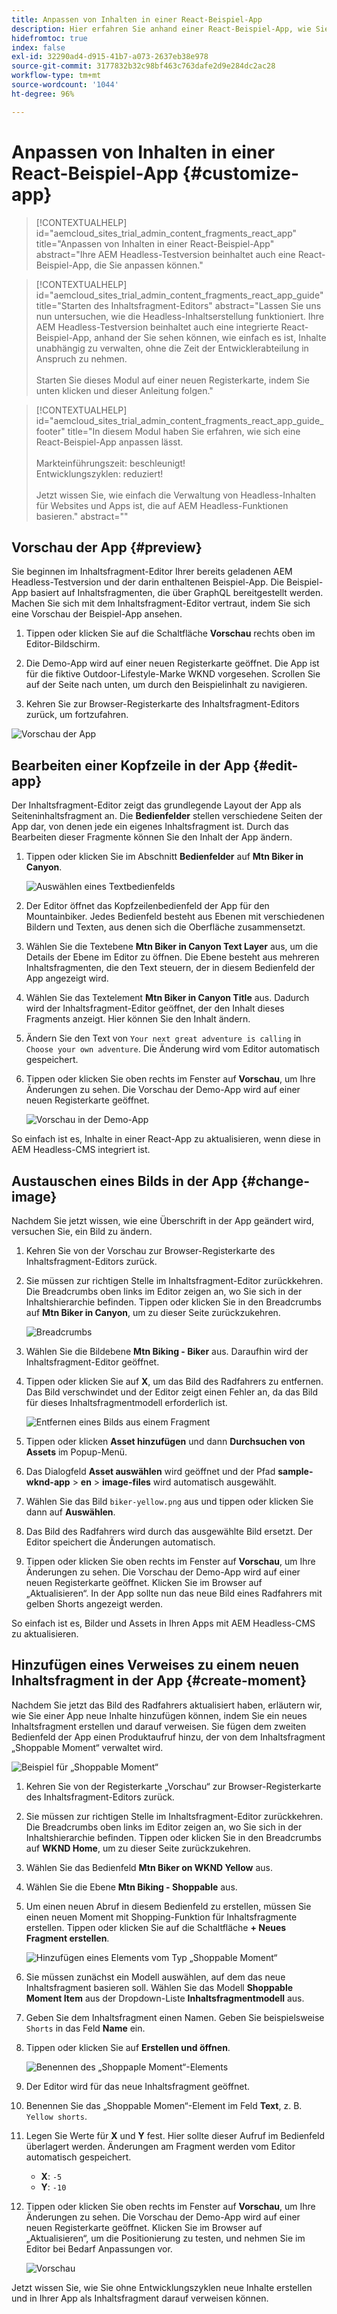 ```yaml
---
title: Anpassen von Inhalten in einer React-Beispiel-App
description: Hier erfahren Sie anhand einer React-Beispiel-App, wie Sie Inhalte mithilfe des Headless-Funktionssatzes in AEM as a Cloud Service anpassen können.
hidefromtoc: true
index: false
exl-id: 32290ad4-d915-41b7-a073-2637eb38e978
source-git-commit: 3177832b32c98bf463c763dafe2d9e284dc2ac28
workflow-type: tm+mt
source-wordcount: '1044'
ht-degree: 96%

---
```



# Anpassen von Inhalten in einer React-Beispiel-App {#customize-app}

>[!CONTEXTUALHELP]
>id="aemcloud_sites_trial_admin_content_fragments_react_app"
>title="Anpassen von Inhalten in einer React-Beispiel-App"
>abstract="Ihre AEM Headless-Testversion beinhaltet auch eine React-Beispiel-App, die Sie anpassen können."

>[!CONTEXTUALHELP]
>id="aemcloud_sites_trial_admin_content_fragments_react_app_guide"
>title="Starten des Inhaltsfragment-Editors"
>abstract="Lassen Sie uns nun untersuchen, wie die Headless-Inhaltserstellung funktioniert. Ihre AEM Headless-Testversion beinhaltet auch eine integrierte React-Beispiel-App, anhand der Sie sehen können, wie einfach es ist, Inhalte unabhängig zu verwalten, ohne die Zeit der Entwicklerabteilung in Anspruch zu nehmen.<br><br>Starten Sie dieses Modul auf einer neuen Registerkarte, indem Sie unten klicken und dieser Anleitung folgen."

>[!CONTEXTUALHELP]
>id="aemcloud_sites_trial_admin_content_fragments_react_app_guide_footer"
>title="In diesem Modul haben Sie erfahren, wie sich eine React-Beispiel-App anpassen lässt.<br><br>Markteinführungszeit: beschleunigt!<br>Entwicklungszyklen: reduziert!<br><br>Jetzt wissen Sie, wie einfach die Verwaltung von Headless-Inhalten für Websites und Apps ist, die auf AEM Headless-Funktionen basieren."
>abstract=""

## Vorschau der App {#preview}

Sie beginnen im Inhaltsfragment-Editor Ihrer bereits geladenen AEM Headless-Testversion und der darin enthaltenen Beispiel-App. Die Beispiel-App basiert auf Inhaltsfragmenten, die über GraphQL bereitgestellt werden. Machen Sie sich mit dem Inhaltsfragment-Editor vertraut, indem Sie sich eine Vorschau der Beispiel-App ansehen.

1. Tippen oder klicken Sie auf die Schaltfläche **Vorschau** rechts oben im Editor-Bildschirm.

1. Die Demo-App wird auf einer neuen Registerkarte geöffnet. Die App ist für die fiktive Outdoor-Lifestyle-Marke WKND vorgesehen. Scrollen Sie auf der Seite nach unten, um durch den Beispielinhalt zu navigieren.

1. Kehren Sie zur Browser-Registerkarte des Inhaltsfragment-Editors zurück, um fortzufahren.

![Vorschau der App](assets/do-not-localize/preview-app-1.png)

## Bearbeiten einer Kopfzeile in der App {#edit-app}

Der Inhaltsfragment-Editor zeigt das grundlegende Layout der App als Seiteninhaltsfragment an. Die **Bedienfelder** stellen verschiedene Seiten der App dar, von denen jede ein eigenes Inhaltsfragment ist. Durch das Bearbeiten dieser Fragmente können Sie den Inhalt der App ändern.

1. Tippen oder klicken Sie im Abschnitt **Bedienfelder** auf **Mtn Biker in Canyon**.

   ![Auswählen eines Textbedienfelds](assets/do-not-localize/edit-header-1.png)

1. Der Editor öffnet das Kopfzeilenbedienfeld der App für den Mountainbiker. Jedes Bedienfeld besteht aus Ebenen mit verschiedenen Bildern und Texten, aus denen sich die Oberfläche zusammensetzt.

1. Wählen Sie die Textebene **Mtn Biker in Canyon Text Layer** aus, um die Details der Ebene im Editor zu öffnen. Die Ebene besteht aus mehreren Inhaltsfragmenten, die den Text steuern, der in diesem Bedienfeld der App angezeigt wird.

1. Wählen Sie das Textelement **Mtn Biker in Canyon Title** aus. Dadurch wird der Inhaltsfragment-Editor geöffnet, der den Inhalt dieses Fragments anzeigt. Hier können Sie den Inhalt ändern.

1. Ändern Sie den Text von `Your next great adventure is calling` in `Choose your own adventure`. Die Änderung wird vom Editor automatisch gespeichert.

1. Tippen oder klicken Sie oben rechts im Fenster auf **Vorschau**, um Ihre Änderungen zu sehen. Die Vorschau der Demo-App wird auf einer neuen Registerkarte geöffnet.

   ![Vorschau in der Demo-App](assets/do-not-localize/edit-header-5-6.png)

So einfach ist es, Inhalte in einer React-App zu aktualisieren, wenn diese in AEM Headless-CMS integriert ist.

## Austauschen eines Bilds in der App {#change-image}

Nachdem Sie jetzt wissen, wie eine Überschrift in der App geändert wird, versuchen Sie, ein Bild zu ändern.

1. Kehren Sie von der Vorschau zur Browser-Registerkarte des Inhaltsfragment-Editors zurück.

1. Sie müssen zur richtigen Stelle im Inhaltsfragment-Editor zurückkehren. Die Breadcrumbs oben links im Editor zeigen an, wo Sie sich in der Inhaltshierarchie befinden. Tippen oder klicken Sie in den Breadcrumbs auf **Mtn Biker in Canyon**, um zu dieser Seite zurückzukehren.

   ![Breadcrumbs](assets/do-not-localize/swap-image-2.png)

1. Wählen Sie die Bildebene **Mtn Biking - Biker** aus. Daraufhin wird der Inhaltsfragment-Editor geöffnet.

1. Tippen oder klicken Sie auf **X**, um das Bild des Radfahrers zu entfernen. Das Bild verschwindet und der Editor zeigt einen Fehler an, da das Bild für dieses Inhaltsfragmentmodell erforderlich ist.

   ![Entfernen eines Bilds aus einem Fragment](assets/do-not-localize/swap-image-4.png)

1. Tippen oder klicken **Asset hinzufügen** und dann **Durchsuchen von Assets** im Popup-Menü.

1. Das Dialogfeld **Asset auswählen** wird geöffnet und der Pfad **sample-wknd-app** > **en** > **image-files** wird automatisch ausgewählt.

1. Wählen Sie das Bild `biker-yellow.png` aus und tippen oder klicken Sie dann auf **Auswählen**.

1. Das Bild des Radfahrers wird durch das ausgewählte Bild ersetzt. Der Editor speichert die Änderungen automatisch.

1. Tippen oder klicken Sie oben rechts im Fenster auf **Vorschau**, um Ihre Änderungen zu sehen. Die Vorschau der Demo-App wird auf einer neuen Registerkarte geöffnet. Klicken Sie im Browser auf „Aktualisieren“. In der App sollte nun das neue Bild eines Radfahrers mit gelben Shorts angezeigt werden.

So einfach ist es, Bilder und Assets in Ihren Apps mit AEM Headless-CMS zu aktualisieren.

## Hinzufügen eines Verweises zu einem neuen Inhaltsfragment in der App {#create-moment}

Nachdem Sie jetzt das Bild des Radfahrers aktualisiert haben, erläutern wir, wie Sie einer App neue Inhalte hinzufügen können, indem Sie ein neues Inhaltsfragment erstellen und darauf verweisen. Sie fügen dem zweiten Bedienfeld der App einen Produktaufruf hinzu, der von dem Inhaltsfragment „Shoppable Moment“ verwaltet wird.

![Beispiel für „Shoppable Moment“](assets/do-not-localize/example-shoppable-moment.png)

1. Kehren Sie von der Registerkarte „Vorschau“ zur Browser-Registerkarte des Inhaltsfragment-Editors zurück.

1. Sie müssen zur richtigen Stelle im Inhaltsfragment-Editor zurückkehren. Die Breadcrumbs oben links im Editor zeigen an, wo Sie sich in der Inhaltshierarchie befinden. Tippen oder klicken Sie in den Breadcrumbs auf **WKND Home**, um zu dieser Seite zurückzukehren.

1. Wählen Sie das Bedienfeld **Mtn Biker on WKND Yellow** aus.

1. Wählen Sie die Ebene **Mtn Biking - Shoppable** aus.

1. Um einen neuen Abruf in diesem Bedienfeld zu erstellen, müssen Sie einen neuen Moment mit Shopping-Funktion für Inhaltsfragmente erstellen. Tippen oder klicken Sie auf die Schaltfläche **+ Neues Fragment erstellen**.

   ![Hinzufügen eines Elements vom Typ „Shoppable Moment“](assets/do-not-localize/add-reference-1-5.png)

1. Sie müssen zunächst ein Modell auswählen, auf dem das neue Inhaltsfragment basieren soll. Wählen Sie das Modell **Shoppable Moment Item** aus der Dropdown-Liste **Inhaltsfragmentmodell** aus.

1. Geben Sie dem Inhaltsfragment einen Namen. Geben Sie beispielsweise `Shorts` in das Feld **Name** ein.

1. Tippen oder klicken Sie auf **Erstellen und öffnen**.

   ![Benennen des „Shoppaple Moment“-Elements](assets/do-not-localize/add-reference-6-7-8.png)

1. Der Editor wird für das neue Inhaltsfragment geöffnet.

1. Benennen Sie das „Shoppable Momen“-Element im Feld **Text**, z. B. `Yellow shorts`.

1. Legen Sie Werte für **X** und **Y** fest. Hier sollte dieser Aufruf im Bedienfeld überlagert werden. Änderungen am Fragment werden vom Editor automatisch gespeichert.

   * **X**: `-5`
   * **Y**: `-10`

1. Tippen oder klicken Sie oben rechts im Fenster auf **Vorschau**, um Ihre Änderungen zu sehen. Die Vorschau der Demo-App wird auf einer neuen Registerkarte geöffnet. Klicken Sie im Browser auf „Aktualisieren“, um die Positionierung zu testen, und nehmen Sie im Editor bei Bedarf Anpassungen vor.

   ![Vorschau](assets/do-not-localize/add-reference-10-11-12.png)

Jetzt wissen Sie, wie Sie ohne Entwicklungszyklen neue Inhalte erstellen und in Ihrer App als Inhaltsfragment darauf verweisen können.
